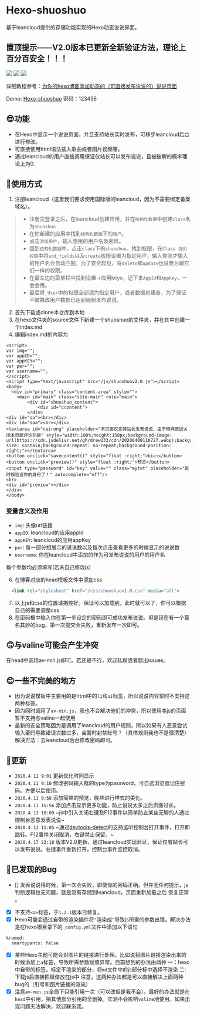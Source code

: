 # Hexo-shuoshuo
基于leancloud提供的存储功能实现的Hexo动态说说界面。

## 置顶提示——V2.0版本已更新全新验证方法，理论上百分百安全！！！

![](https://img.shields.io/github/stars/Drew233/hexo-shuoshuo)
![](https://img.shields.io/github/downloads/Drew233/hexo-shuoshuo/total)
![](https://img.shields.io/badge/version-v2.0-yellowgreen)

详细教程参考：[为你的hexo博客添加动态的（可直接发布说说的）说说页面](https://cndrew.cn/2020/04/10/hexo-shuoshuo/)

Demo: [Hexo-shuoshuo](http://world.codeforces.site/hexo-shuoshuo/)
密码：123456


## 😎功能
* 在Hexo中显示一个说说页面，并且支持站长实时发布，可移步leancloud后台进行修改。
* 可直接使用html语法插入歌曲或者图片视频等。
* 通过leancloud的用户直接调用保证仅站长可以发布说说，且被破解的概率理论上为0.

## 🐷使用方式
1. 注册leancloud（这里我们要求使用国际版的leancloud，因为不需要绑定备案域名）。
>  * 注册完登录之后，在leancloud创建应用，并在`结构化数据`中创建`class`名为`shuoshuo`
>  * 在你新建的应用中找到`结构化数据`下的`用户`。
>  * 点击`添加用户`，输入想用的用户名及密码。  
>  * 回到`结构化数据`中，点击`class`下的`shuoshuo`。找到权限，在`Class 访问权限`中将`add_fields`以及`create`权限设置为指定用户，输入你刚才输入的用户名会自动匹配。为了安全起见，将`delete`和`update`也设置为跟它们一样的权限。
>  * 在最左边的菜单栏中找到设置->应用keys，记下来`AppID`和`AppKey`，一会会用。
>  * 最后将`_User`中的权限全部调为指定用户，或者数据创建者，为了保证不被篡改用户数据已达到强制发布说说。

2. 首先下载或clone本仓库到本地
3. 在hexo文件夹的source文件下新建一个shuoshuo的文件夹，并在其中创建一个index.md
4. 编辑index.md的内容为
```
<script>
var img="";
var appID="";
var appKEY="";
var per="";
var username="";
</script>
<script type="text/javascript" src="/js/shuoshuov2.0.js"></script>
<body>
  <div id="primary" class="content-area" style="">
    <main id="main" class="site-main" role="main">
        <div id="shuoshuo_content">
            <div id="ccontent">
        </div>
<div id="sa"><br></div>
<div id="saa"><br></div>
<textarea id="neirong" placeholder="本页面仅支持站长发表说说，由于特殊原因关闭本页面评论功能" style="width:100%;height:150px;background-image: url(https://cdn.jsdelivr.net/gh/drew233/cdn/20200409110727.webp);background-size: contain;background-repeat: no-repeat;background-position: right;"></textarea>
<button onclick="savecontent()" style="float :right;">biu~</button>
<button onclick="preview()" style="float :right;">预览</button>
<input type="password" id="key" value="" class="mytxt" placeholder="是时候验证你的身份了！" autocomplete="off"/>
<br>
<div id="preview"></div>
</div>
</body>
```
### 变量含义及作用
* `img`: 头像url链接
* `appID`: leancloud的应用appId
* `appKEY`: leancloud的应用appKey
* `per`: 每一部分想展示的说说数以及每次点击查看更多的时候显示的说说数
* `username`: 你在leancloud中添加的作为可发布说说的用户的用户名

每个参数均必须填写(若未自己修改js)

6. 在博客对应的head模板文件中添加css
```html
  <link rel="stylesheet" href="/css/shuoshuov1.0.css" media="all">
```
7. 以上js和css的位置请把控好，保证可以加载到，此时就可以了，你可以根据自己的需要调整css
8. 在密码框中输入你在第一步设定的密码即可成功发布说说。但是现在有一个莫名其妙的bug，第一次提交会失败，重新发布一次即可。

## 🙃与valine可能会产生冲突
在head中调用av-min.js即可。若还是不行，欢迎私聊或者题出issues。

## 😊一些不完美的地方
* 因为说说模板中主要用的是html中的`li`和`ui`标签，所以说说内容暂时不支持这两种标签。
* 因为同时调用了`av-min.js`，我也不会解决他们的冲突，所以使用本js的页面暂不支持与valine一起使用
* 最新的安全策略因为是调用了leancloud的用户规则，所以如果有人恶意尝试输入密码导致错误次数过多，会暂时封禁账号？（具体规则我也不是很清楚）解决方法：去leancloud后台修改密码即可。

## 🚀更新
* `2020.4.11 9:01` 更新优化时间显示
* `2020.4.11 9:10` 修改密码输入框的type为password，可自选浏览器记住密码。方便以后使用。
* `2020.4.11 9:58`  添加简略的预览，晚些进行样式的美化。
* `2020.4.11 15:56`  添加点击显示更多功能，防止说说太多之后页面过长。
* `2020.4.13 10:09`  ~js中引入关闭右键及F12事件以简单防止某些无聊的人通过控制台恶意发表说说~
* `2020.4.13 11:05`  ~通过[devtools-detect](https://github.com/sindresorhus/devtools-detect)的支持监听控制台打开事件，打开即跳转。F12事件关闭取消，右键禁止保留。~
* `2020.4.17 23:18`  版本V2.0更新，通过leancloud实现验证，保证仅有站长可以发布说说。右键事件重新打开，控制台事件监控取消。

## 🐛已发现的Bug
* [] 发表说说得时候，第一次会失败，即使你的密码正确。但并无任何提示，js判断逻辑也无问题，就是没有存储到leancloud，页面重新加载之后 恢复正常 。
* [x] 不支持`<a>`标签，于`1.2.1`版本已修复。
* [x] Hexo可能会通过自带的渲染插件将`"`渲染成`“`导致js所需的参数出错。解决办法是在hexo根目录下的`_config.yml`文件中添加以下语句
```
kramed:
  smartypants: false
```
* [x] 某些Hexo主题可能会对图片的链接进行处理。比如说将图片链接渲染出来的时候添加上`a`标签，导致所需参数赋值异常。目前想到的办法由两种
一：hexo中自带的标签，标定不渲染的部分，将`md`文件中的js部分标中选择不渲染
二: 下载js后直接把赋值放在js中
注意，这两种办法都是可以直接解决上面两种bug的（引号和图片链接的渲染）
* [x] 注意`av-min.js`全局下只能引用一次（可以改但是我不会）。最好的办法就是在`head`中引用，把其他部分引用的全删掉。实测不会影响`valine`地使用。如果出现问题无法解决，欢迎联系我。
